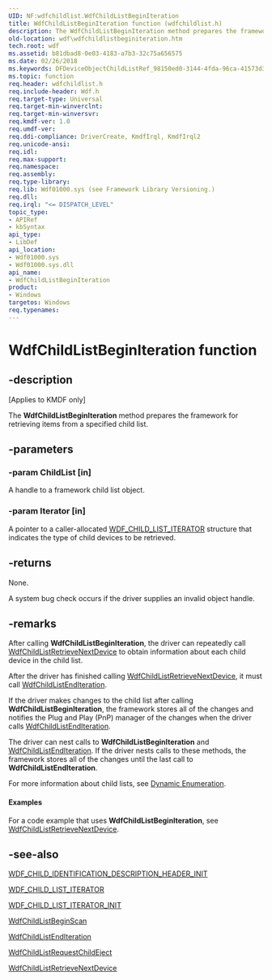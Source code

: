 ```yaml
---
UID: NF:wdfchildlist.WdfChildListBeginIteration
title: WdfChildListBeginIteration function (wdfchildlist.h)
description: The WdfChildListBeginIteration method prepares the framework for retrieving items from a specified child list.
old-location: wdf\wdfchildlistbeginiteration.htm
tech.root: wdf
ms.assetid: b81dbad8-0e03-4183-a7b3-32c75a656575
ms.date: 02/26/2018
ms.keywords: DFDeviceObjectChildListRef_98150ed0-3144-4fda-96ca-41573d3013bf.xml, WdfChildListBeginIteration, WdfChildListBeginIteration method, kmdf.wdfchildlistbeginiteration, wdf.wdfchildlistbeginiteration, wdfchildlist/WdfChildListBeginIteration
ms.topic: function
req.header: wdfchildlist.h
req.include-header: Wdf.h
req.target-type: Universal
req.target-min-winverclnt: 
req.target-min-winversvr: 
req.kmdf-ver: 1.0
req.umdf-ver: 
req.ddi-compliance: DriverCreate, KmdfIrql, KmdfIrql2
req.unicode-ansi: 
req.idl: 
req.max-support: 
req.namespace: 
req.assembly: 
req.type-library: 
req.lib: Wdf01000.sys (see Framework Library Versioning.)
req.dll: 
req.irql: "<= DISPATCH_LEVEL"
topic_type:
- APIRef
- kbSyntax
api_type:
- LibDef
api_location:
- Wdf01000.sys
- Wdf01000.sys.dll
api_name:
- WdfChildListBeginIteration
product:
- Windows
targetos: Windows
req.typenames: 
---
```


# WdfChildListBeginIteration function


## -description


<p class="CCE_Message">[Applies to KMDF only]</p>

The <b>WdfChildListBeginIteration</b> method prepares the framework for retrieving items from a specified child list.


## -parameters




### -param ChildList [in]

A handle to a framework child list object.


### -param Iterator [in]

A pointer to a caller-allocated <a href="https://docs.microsoft.com/windows-hardware/drivers/ddi/content/wdfchildlist/ns-wdfchildlist-_wdf_child_list_iterator">WDF_CHILD_LIST_ITERATOR</a> structure that indicates the type of child devices to be retrieved.


## -returns



None.

A system bug check occurs if the driver supplies an invalid object handle.




## -remarks



After calling <b>WdfChildListBeginIteration</b>, the driver can repeatedly call <a href="https://docs.microsoft.com/windows-hardware/drivers/ddi/content/wdfchildlist/nf-wdfchildlist-wdfchildlistretrievenextdevice">WdfChildListRetrieveNextDevice</a> to obtain information about each child device in the child list. 

After the driver has finished calling <a href="https://docs.microsoft.com/windows-hardware/drivers/ddi/content/wdfchildlist/nf-wdfchildlist-wdfchildlistretrievenextdevice">WdfChildListRetrieveNextDevice</a>, it must call <a href="https://docs.microsoft.com/windows-hardware/drivers/ddi/content/wdfchildlist/nf-wdfchildlist-wdfchildlistenditeration">WdfChildListEndIteration</a>.

If the driver makes changes to the child list after calling <b>WdfChildListBeginIteration</b>, the framework stores all of the changes and notifies the Plug and Play (PnP) manager of the changes when the driver calls <a href="https://docs.microsoft.com/windows-hardware/drivers/ddi/content/wdfchildlist/nf-wdfchildlist-wdfchildlistenditeration">WdfChildListEndIteration</a>.

The driver can nest calls to <b>WdfChildListBeginIteration</b> and <a href="https://docs.microsoft.com/windows-hardware/drivers/ddi/content/wdfchildlist/nf-wdfchildlist-wdfchildlistenditeration">WdfChildListEndIteration</a>. If the driver nests calls to these methods, the framework stores all of the changes until the last call to <b>WdfChildListEndIteration</b>.

For more information about child lists, see <a href="https://docs.microsoft.com/windows-hardware/drivers/wdf/dynamic-enumeration">Dynamic Enumeration</a>.


#### Examples

For a code example that uses <b>WdfChildListBeginIteration</b>, see <a href="https://docs.microsoft.com/windows-hardware/drivers/ddi/content/wdfchildlist/nf-wdfchildlist-wdfchildlistretrievenextdevice">WdfChildListRetrieveNextDevice</a>.

<div class="code"></div>



## -see-also




<a href="https://docs.microsoft.com/windows-hardware/drivers/ddi/content/wdfchildlist/nf-wdfchildlist-wdf_child_identification_description_header_init">WDF_CHILD_IDENTIFICATION_DESCRIPTION_HEADER_INIT</a>



<a href="https://docs.microsoft.com/windows-hardware/drivers/ddi/content/wdfchildlist/ns-wdfchildlist-_wdf_child_list_iterator">WDF_CHILD_LIST_ITERATOR</a>



<a href="https://docs.microsoft.com/windows-hardware/drivers/ddi/content/wdfchildlist/nf-wdfchildlist-wdf_child_list_iterator_init">WDF_CHILD_LIST_ITERATOR_INIT</a>



<a href="https://docs.microsoft.com/windows-hardware/drivers/ddi/content/wdfchildlist/nf-wdfchildlist-wdfchildlistbeginscan">WdfChildListBeginScan</a>



<a href="https://docs.microsoft.com/windows-hardware/drivers/ddi/content/wdfchildlist/nf-wdfchildlist-wdfchildlistenditeration">WdfChildListEndIteration</a>



<a href="https://docs.microsoft.com/windows-hardware/drivers/ddi/content/wdfchildlist/nf-wdfchildlist-wdfchildlistrequestchildeject">WdfChildListRequestChildEject</a>



<a href="https://docs.microsoft.com/windows-hardware/drivers/ddi/content/wdfchildlist/nf-wdfchildlist-wdfchildlistretrievenextdevice">WdfChildListRetrieveNextDevice</a>
 

 

